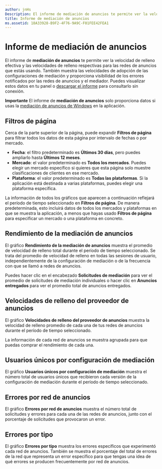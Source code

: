 ```yaml
---
author: jnHs
Description: El informe de mediación de anuncios te permite ver la velocidad de relleno efectiva y las velocidades de relleno respectivas para las redes de anuncios que estás usando.
title: Informe de mediación de anuncios
ms.assetid: 18A33928-B9F2-4F76-9A9C-F01FEE42FEA1
---
```


# Informe de mediación de anuncios


El informe de **mediación de anuncios** te permite ver la velocidad de relleno efectiva y las velocidades de relleno respectivas para las redes de anuncios que estás usando. También muestra las velocidades de adopción de las configuraciones de mediación y proporciona visibilidad de los errores notificados por las redes de anuncios y el mediador. Puedes visualizar estos datos en tu panel o [descargar el informe](download-analytic-reports.md) para consultarlo sin conexión.

**Importante**  El informe de **mediación de anuncios** solo proporciona datos si usas la [mediación de anuncios de Windows](https://msdn.microsoft.com/library/windows/apps/xaml/dn864359) en la aplicación.

 

## Filtros de página


Cerca de la parte superior de la página, puede expandir **Filtros de página** para filtrar todos los datos de esta página por intervalo de fechas o por mercado.

-   **Fecha**: el filtro predeterminado es **Últimos 30 días**, pero puedes ampliarlo hasta **Últimos 12 meses**.
-   **Mercado**: el valor predeterminado es **Todos los mercados**. Puedes elegir un mercado específico si quieres que esta página solo muestre clasificaciones de clientes en ese mercado.
-   **Plataforma**: el valor predeterminado es **Todas las plataformas**. Si la aplicación está destinada a varias plataformas, puedes elegir una plataforma específica.

La información de todos los gráficos que aparecen a continuación reflejará el período de tiempo seleccionado en **Filtros de página**. De manera predeterminada, esto incluirá datos de todos los mercados y plataformas en que se muestra la aplicación, a menos que hayas usado **Filtros de página** para especificar un mercado o una plataforma en concreto.

## Rendimiento de la mediación de anuncios


El gráfico **Rendimiento de la mediación de anuncios** muestra el promedio de velocidad de relleno total durante el período de tiempo seleccionado. Se trata del promedio de velocidad de relleno en todas las sesiones de usuario, independientemente de la configuración de mediación o de la frecuencia con que se llamó a redes de anuncios.

Puedes hacer clic en el encabezado **Solicitudes de mediación** para ver el promedio de solicitudes de mediación individuales o hacer clic en **Anuncios entregados** para ver el promedio total de anuncios entregados.

## Velocidades de relleno del proveedor de anuncios


El gráfico **Velocidades de relleno del proveedor de anuncios** muestra la velocidad de relleno promedio de cada una de tus redes de anuncios durante el período de tiempo seleccionado.

La información de cada red de anuncios se muestra agrupada para que puedas comprar el rendimiento de cada una.

## Usuarios únicos por configuración de mediación


El gráfico **Usuarios únicos por configuración de mediación** muestra el número total de usuarios únicos que recibieron cada versión de la configuración de mediación durante el período de tiempo seleccionado.

## Errores por red de anuncios


El gráfico **Errores por red de anuncios** muestra el número total de solicitudes y errores para cada una de las redes de anuncios, junto con el porcentaje de solicitudes que provocaron un error.

## Errores por tipo


El gráfico **Errores por tipo** muestra los errores específicos que experimentó cada red de anuncios. También se muestra el porcentaje del total de errores de la red que representa un error específico para que tengas una idea de qué errores se producen frecuentemente por red de anuncios.

 

 






<!--HONumber=May16_HO2-->


